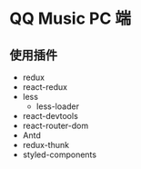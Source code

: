 # QQ Music PC 端

## 使用插件

- redux
- react-redux
- less
  - less-loader
- react-devtools
- react-router-dom
- Antd
- redux-thunk
- styled-components
